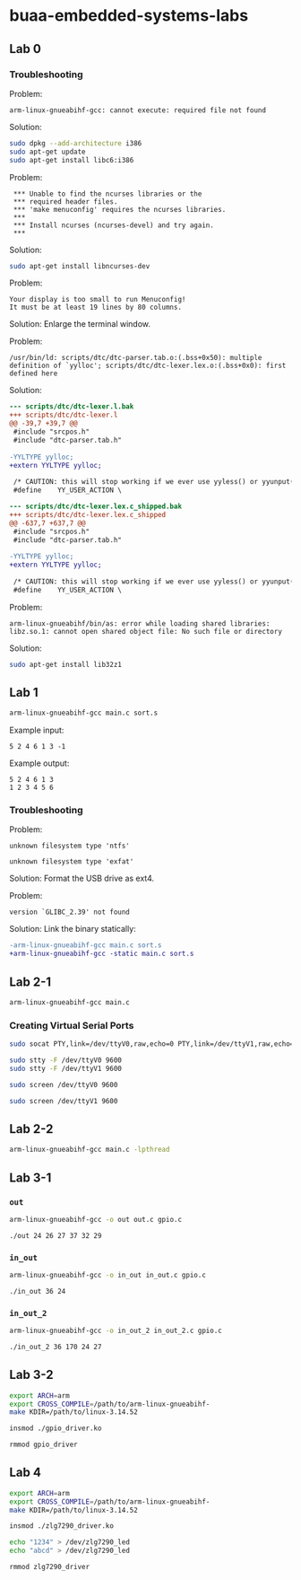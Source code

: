 # buaa-embedded-systems-labs

## Lab 0

### Troubleshooting

Problem:

```plaintext
arm-linux-gnueabihf-gcc: cannot execute: required file not found
```

Solution:

```sh
sudo dpkg --add-architecture i386
sudo apt-get update
sudo apt-get install libc6:i386
```

Problem:

```plaintext
 *** Unable to find the ncurses libraries or the
 *** required header files.
 *** 'make menuconfig' requires the ncurses libraries.
 *** 
 *** Install ncurses (ncurses-devel) and try again.
 *** 
```

Solution:

```sh
sudo apt-get install libncurses-dev
```

Problem:

```plaintext
Your display is too small to run Menuconfig!
It must be at least 19 lines by 80 columns.
```

Solution: Enlarge the terminal window.

Problem:

```plaintext
/usr/bin/ld: scripts/dtc/dtc-parser.tab.o:(.bss+0x50): multiple definition of `yylloc'; scripts/dtc/dtc-lexer.lex.o:(.bss+0x0): first defined here
```

Solution:

```patch
--- scripts/dtc/dtc-lexer.l.bak
+++ scripts/dtc/dtc-lexer.l
@@ -39,7 +39,7 @@
 #include "srcpos.h"
 #include "dtc-parser.tab.h"
 
-YYLTYPE yylloc;
+extern YYLTYPE yylloc;
 
 /* CAUTION: this will stop working if we ever use yyless() or yyunput() */
 #define	YY_USER_ACTION \
```

```patch
--- scripts/dtc/dtc-lexer.lex.c_shipped.bak
+++ scripts/dtc/dtc-lexer.lex.c_shipped
@@ -637,7 +637,7 @@
 #include "srcpos.h"
 #include "dtc-parser.tab.h"
 
-YYLTYPE yylloc;
+extern YYLTYPE yylloc;
 
 /* CAUTION: this will stop working if we ever use yyless() or yyunput() */
 #define	YY_USER_ACTION \
```

Problem:

```plaintext
arm-linux-gnueabihf/bin/as: error while loading shared libraries: libz.so.1: cannot open shared object file: No such file or directory
```

Solution:

```sh
sudo apt-get install lib32z1
```

## Lab 1

```sh
arm-linux-gnueabihf-gcc main.c sort.s
```

Example input:

```plaintext
5 2 4 6 1 3 -1
```

Example output:

```plaintext
5 2 4 6 1 3
1 2 3 4 5 6
```

### Troubleshooting

Problem:

```plaintext
unknown filesystem type 'ntfs'
```

```plaintext
unknown filesystem type 'exfat'
```

Solution: Format the USB drive as ext4.

Problem:

```plaintext
version `GLIBC_2.39' not found
```

Solution: Link the binary statically:

```patch
-arm-linux-gnueabihf-gcc main.c sort.s
+arm-linux-gnueabihf-gcc -static main.c sort.s
```

## Lab 2-1

```sh
arm-linux-gnueabihf-gcc main.c
```

### Creating Virtual Serial Ports

```sh
sudo socat PTY,link=/dev/ttyV0,raw,echo=0 PTY,link=/dev/ttyV1,raw,echo=0
```

```sh
sudo stty -F /dev/ttyV0 9600
sudo stty -F /dev/ttyV1 9600
```

```sh
sudo screen /dev/ttyV0 9600
```

```sh
sudo screen /dev/ttyV1 9600
```

## Lab 2-2

```sh
arm-linux-gnueabihf-gcc main.c -lpthread
```

## Lab 3-1

### `out`

```sh
arm-linux-gnueabihf-gcc -o out out.c gpio.c
```

```sh
./out 24 26 27 37 32 29
```

### `in_out`

```sh
arm-linux-gnueabihf-gcc -o in_out in_out.c gpio.c
```

```sh
./in_out 36 24
```

### `in_out_2`

```sh
arm-linux-gnueabihf-gcc -o in_out_2 in_out_2.c gpio.c
```

```sh
./in_out_2 36 170 24 27
```

## Lab 3-2

```sh
export ARCH=arm
export CROSS_COMPILE=/path/to/arm-linux-gnueabihf-
make KDIR=/path/to/linux-3.14.52
```

```sh
insmod ./gpio_driver.ko
```

```sh
rmmod gpio_driver
```

## Lab 4


```sh
export ARCH=arm
export CROSS_COMPILE=/path/to/arm-linux-gnueabihf-
make KDIR=/path/to/linux-3.14.52
```

```sh
insmod ./zlg7290_driver.ko
```

```sh
echo "1234" > /dev/zlg7290_led
echo "abcd" > /dev/zlg7290_led
```

```sh
rmmod zlg7290_driver
```
